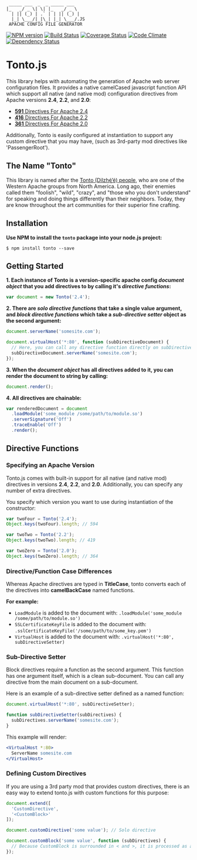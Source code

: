 ```
 _____ ___  _  _ _____ ___
|_   _/ _ \| \| |_   _/ _ \
  | || (_) | .` | | || (_) |
  |_| \___/|_|\_| |_| \___/.JS
 APACHE CONFIG FILE GENERATOR
```
[![NPM version](https://badge.fury.io/js/tonto.png)](http://badge.fury.io/js/tonto)
[![Build Status](https://travis-ci.org/FreeAllMedia/tonto.png?branch=master)](https://travis-ci.org/FreeAllMedia/tonto)
[![Coverage Status](https://coveralls.io/repos/FreeAllMedia/tonto/badge.png?branch=master)](https://coveralls.io/r/FreeAllMedia/tonto?branch=master)
[![Code Climate](https://codeclimate.com/repos/52eb567fe30ba03a3200228b/badges/8211b5ff104e1d7c1d51/gpa.png)](https://codeclimate.com/repos/52eb567fe30ba03a3200228b/feed)
[![Dependency Status](https://david-dm.org/FreeAllMedia/tonto.png?theme=shields.io)](https://david-dm.org/FreeAllMedia/tonto?theme=shields.io)

# Tonto.js

This library helps with automating the generation of Apache web server configuration files. It provides a native camelCased javascript function API which support all native (and native mod) configuration directives from Apache versions **2.4**, **2.2**, and **2.0**:

* [**591** Directives For Apache 2.4](http://httpd.apache.org/docs/2.4/mod/directives.html)
* [**416** Directives For Apache 2.2](http://httpd.apache.org/docs/2.2/mod/directives.html)
* [**361** Directives For Apache 2.0](http://httpd.apache.org/docs/2.0/mod/directives.html)

Additionally, Tonto is easily configured at instantiation to support any custom directive that you may have, (such as 3rd-party mod directives like 'PassengerRoot').

## The Name "Tonto"

This library is named after the [Tonto (Dilzhę́’é) people](http://itcaonline.com/?page_id=1183), who are one of the Western Apache groups from North America. Long ago, their enemies called them "foolish", "wild", "crazy", and "those who you don't understand" for speaking and doing things differently than their neighbors. Today, they are know throughout the art communities for their superior fine crafting.

## Installation

**Use NPM to install the `tonto` package into your node.js project:**

```shell
$ npm install tonto --save
```

## Getting Started

**1. Each instance of Tonto is a version-specific apache config **_document object_** that you add directives to by calling it's **_directive functions_**:**

```javascript
var document = new Tonto('2.4');
```

**2. There are **_solo directive functions_** that take a single value argument, and **_block directive functions_** which take a **_sub-directive setter_** object as the second argument:**

```javascript
document.serverName('somesite.com');
```

```javascript
document.virtualHost('*:80', function (subDirectiveDocument) {
  // Here, you can call any directive function directly on subDirectiveDocument, and it will be added as a sub-directive.
  subDirectiveDocument.serverName('somesite.com');
});
```

**3. When the **_document object_** has all directives added to it, you can render the document to string by calling:**

```javascript
document.render();
```

**4. All directives are chainable:**

```javascript
var renderedDocument = document
  .loadModule('some_module /some/path/to/module.so')
  .serverSignature('Off')
  .traceEnable('Off')
  .render();
```

## Directive Functions

### Specifying an Apache Version

Tonto.js comes with built-in support for all native (and native mod) directives in versions **2.4**, **2.2**, and **2.0**. Additionally, you can specify any number of extra directives.

You specify which version you want to use during instantiation of the constructor:

```javascript
var twoFour = Tonto('2.4');
Object.keys(twoFour).length; // 594

var twoTwo = Tonto('2.2');
Object.keys(twoTwo).length; // 419

var twoZero = Tonto('2.0');
Object.keys(twoZero).length; // 364
```

### Directive/Function Case Differences

Whereas Apache directives are typed in **TitleCase**, tonto converts each of the directives into **camelBackCase** named functions.

**For example:**

  * `LoadModule` is added to the document with: `.loadModule('some_module /some/path/to/module.so')`
  * `SSLCertificateKeyFile` is added to the document with: `.sslCertificateKeyFile('/some/path/to/some_key.pem')`
  * `VirtualHost` is added to the document with: `.virtualHost('*:80', subDirectiveSetter)`

### Sub-Directive Setter

Block directives require a function as the second argument. This function has one argument itself, which is a clean sub-document. You can call any directive from the main document on a sub-document.

Here is an example of a sub-directive setter defined as a named function:

```javascript
document.virtualHost('*:80', subDirectiveSetter);

function subDirectiveSetter(subDirectives) {
  subDirectives.serverName('somesite.com');
}
```

This example will render:

```apache
<VirtualHost *:80>
  ServerName somesite.com
</VirtualHost>
```

### Defining Custom Directives

If you are using a 3rd party mod that provides custom directives, there is an easy way to extend tonto.js with custom functions for this purpose:

```javascript
document.extend([
  'CustomDirective',
  '<CustomBlock>'
]);

document.customDirective('some value'); // Solo directive

document.customBlock('some value', function (subDirectives) {
  // Because CustomBlock is surrounded in < and >, it is processed as a block directive
});
```
